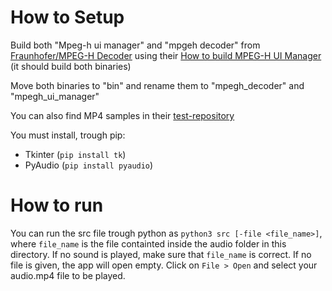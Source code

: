 # How to Setup

Build both "Mpeg-h ui manager" and "mpgeh decoder" from [Fraunhofer/MPEG-H Decoder](https://github.com/Fraunhofer-IIS/mpeghdec?tab=readme-ov-file) using their [How to build MPEG-H UI Manager](https://github.com/Fraunhofer-IIS/mpeghdec/wiki/MPEG-H-UI-manager-example#how-to-build) (it should build both binaries)

Move both binaries to "bin" and rename them to "mpegh_decoder" and "mpegh_ui_manager"

You can also find MP4 samples in their [test-repository](https://github.com/Fraunhofer-IIS/mpegh-test-content)

You must install, trough pip:

- Tkinter (`pip install tk`)
- PyAudio (`pip install pyaudio`)

# How to run

You can run the src file trough python as `python3 src [-file <file_name>]`, where `file_name` is the file containted inside the audio folder in this directory. If no sound is played, make sure that `file_name` is correct. If no file is given, the app will open empty. Click on `File > Open` and select your audio.mp4 file to be played.
